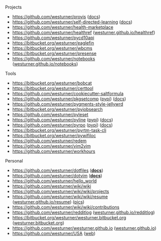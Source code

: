 Projects

* https://github.com/westurner/provis ([docs](http://provis.readthedocs.org/en/latest/))
* https://github.com/westurner/self-directed-learning ([docs](http://self-directed-learning.readthedocs.org/en/latest/))
* https://github.com/westurner/health-marketplace
* https://github.com/westurner/healthref
  ([westurner.github.io/healthref](https://westurner.github.io/healthref/))
* https://github.com/westurner/pycd10api
* https://bitbucket.org/westurner/eaglefin
* https://bitbucket.org/westurner/wbcms
* https://bitbucket.org/westurner/presense
* https://github.com/westurner/notebooks ([westurner.github.io/notebooks](https://westurner.github.io/notebooks/))

Tools

* https://bitbucket.org/westurner/bobcat
* https://bitbucket.org/westurner/certtool
* https://github.com/westurner/cookiecutter-saltformula
* https://github.com/westurner/pkgsetcomp
  ([pypi](https://pypi.python.org/pypi/pkgsetcomp))
  ([docs](http://pkgsetcomp.readthedocs.org/en/latest/))
* https://github.com/westurner/pygments-style-jellywrd
* https://bitbucket.org/westurner/pyjobsearch
* https://github.com/westurner/pyleset
* https://github.com/westurner/pyline ([pypi](https://pypi.python.org/pypi/pyline)) ([docs](http://pyline.readthedocs.org/en/latest/))
* https://github.com/westurner/pyrpo ([pypi](https://pypi.python.org/pypi/pyrpo)) ([docs](http://pyrpo.readthedocs.org/en/latest/))
* https://bitbucket.org/westurner/pyrtm-task-cli
* https://bitbucket.org/westurner/pywifiloc
* https://github.com/westurner/redem
* https://github.com/westurner/vim2vim
* https://github.com/westurner/workhours

Personal


* https://github.com/westurner/dotfiles (**[docs](http://wrdfiles.readthedocs.org/en/latest/)**)
* https://github.com/westurner/dotvim (**[docs](http://wrdfiles.readthedocs.org/en/latest/usage.html#vim)**)
* https://github.com/westurner/hello_world
* https://github.com/westurner/wiki/wiki
* https://github.com/westurner/wiki/wiki/projects
* https://github.com/westurner/wiki/wiki/resume ([westurner.github.io/resume](https://westurner.github.io/pages/resume)) ([pics](https://plus.google.com/photos/+WesTurner1/albums/5232361918341295905))
* https://github.com/westurner/wiki/wiki/contributions
* https://github.com/westurner/redditlog
  ([westurner.github.io/redditlog](https://westurner.github.io/redditlog/))
* https://bitbucket.org/westurner/westurner.bitbucket.org
  ([westurner.bitbucket.org](https://westurner.bitbucket.org/))
* https://github.com/westurner/westurner.github.io
  ([westurner.github.io](https://westurner.github.io/))
* https://github.com/westurner/USA
  ([web](https://westurner.github.io/USA/))
